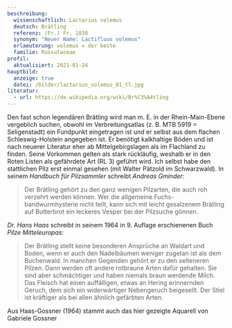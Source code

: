 ```yaml
---
beschreibung:
  wissenschaftlich: Lactarius volemus
  deutsch: Brätling
  referenz: (Fr.) Fr. 1838
  synonym: "Neuer Name: Lactifluus volemus"
  erlaeuterung: volemus = der beste
  familie: Russulaceae
profil:
  aktualisiert: 2021-01-24
hauptbild:
  anzeige: true
  datei: /bilder/lactarius_volemus_01_tl.jpg
literatur:
  - url: https://de.wikipedia.org/wiki/Br%C3%A4tling
---
```

Den fast schon legendären Brätling wird man m. E. in der Rhein-Main-Ebene vergeblich suchen, obwohl im Verbreitungsatlas (z. B. MTB 5919 = Seligenstadt) ein Fundpunkt eingetragen ist und er selbst aus dem flachen Schleswig-Holstein angegeben ist. Er benötigt kalkhaltige Böden und ist nach neuerer Literatur eher ab Mittelgebirgslagen als im Flachland zu finden. Seine Vorkommen gelten als stark rückläufig, weshalb er in den Roten Listen als gefährdete Art (RL 3) geführt wird. Ich selbst habe den stattlichen Pilz erst einmal gesehen (mit Walter Pätzold im Schwarzwald). In seinem *Handbuch für Pilzsammler* schreibt *Andreas Gminder*:

> Der Brätling gehört zu den ganz wenigen Pilzarten, die auch roh verzehrt werden können. Wer die allgemeine Fuchs-bandwurmhysterie nicht teilt, kann sich mit leicht gesalzenem Brätling auf Butterbrot ein leckeres Vesper bei der Pilzsuche gönnen.

*Dr. Hans Haas* schreibt in seinem 1964 in 9. Auflage erschienenen Buch *Pilze Mitteleuropas*: 

> Der Brätling stellt keine besonderen Ansprüche an Waldart und Boden, wenn er auch den Nadelbäumen weniger zugetan ist als dem Buchenwald. In manchen Gegenden gehört er zu den selteneren Pilzen. Dann werden oft andere rotbraune Arten dafür gehalten. Sie sind aber schmächtiger und haben niemals braun werdende Milch. Das Fleisch hat einen auffälligen, etwas an Hering erinnernden Geruch, dem sich ein widerwärtiger Nebengeruch beigesellt. Der Stiel ist kräftiger als bei allen ähnlich gefärbten Arten.


Aus Haas-Gossner (1964) stammt auch das hier gezeigte Aquarell von Gabriele Gossner